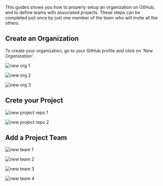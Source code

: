 This guides shows you how to properly setup an organization on GitHub, and to define teams with associated projects. These steps can be completed just once by just one member of the team who will invite all the others.

## Create an Organization
To create your organization, go to your GitHub profile and click on _'New Organization'_.

![new org 1](https://github.com/collab-uniba/socialcde4eclipse/blob/master/wikiImage/new%20org%201.png)



![new org 2](https://github.com/collab-uniba/socialcde4eclipse/blob/master/wikiImage/new%20org%202.png)

![new org 3](https://github.com/collab-uniba/socialcde4eclipse/blob/master/wikiImage/new%20org%203.png)

## Crete your Project

![new project repo 1](https://github.com/collab-uniba/socialcde4eclipse/blob/master/wikiImage/new%20repo%201.png)

![new project repo 2](https://github.com/collab-uniba/socialcde4eclipse/blob/master/wikiImage/new%20repo%202.png)

## Add a Project Team

![new team 1](https://github.com/collab-uniba/socialcde4eclipse/blob/master/wikiImage/new%20team%201.png)

![new team 2](https://github.com/collab-uniba/socialcde4eclipse/blob/master/wikiImage/new%20team%202.png)

![new team 3](https://github.com/collab-uniba/socialcde4eclipse/blob/master/wikiImage/new%20team%203.png)

![new team 4](https://github.com/collab-uniba/socialcde4eclipse/blob/master/wikiImage/new%20team%204.png)